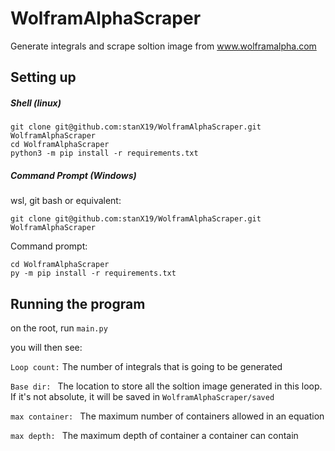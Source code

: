 # WolframAlphaScraper


Generate integrals and scrape soltion image from www.wolframalpha.com

## Setting up
##### Shell (linux)
```commandline
git clone git@github.com:stanX19/WolframAlphaScraper.git WolframAlphaScraper
cd WolframAlphaScraper
python3 -m pip install -r requirements.txt
```
##### Command Prompt (Windows)

wsl, git bash or equivalent: 

```commandline
git clone git@github.com:stanX19/WolframAlphaScraper.git WolframAlphaScraper
```

Command prompt:

```commandline
cd WolframAlphaScraper
py -m pip install -r requirements.txt
```

## Running the program
on the root, run `main.py`

you will then see:

`Loop count:` The number of integrals that is going to be generated

`Base dir: ` The location to store all the soltion image generated in this loop. If it's not absolute, it will be saved in `WolframAlphaScraper/saved`

`max container: ` The maximum number of containers allowed in an equation

`max depth: ` The maximum depth of container a container can contain